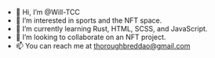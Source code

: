 - 👋 Hi, I’m @Will-TCC
- 👀 I’m interested in sports and the NFT space. 
- 🌱 I’m currently learning Rust, HTML, SCSS, and JavaScript.
- 💞️ I’m looking to collaborate on an NFT project.
- 📫 You can reach me at thoroughbreddao@gmail.com

<!---
Will-TCC/Will-TCC is a ✨ special ✨ repository because its `README.md` (this file) appears on your GitHub profile.
You can click the Preview link to take a look at your changes.
--->
